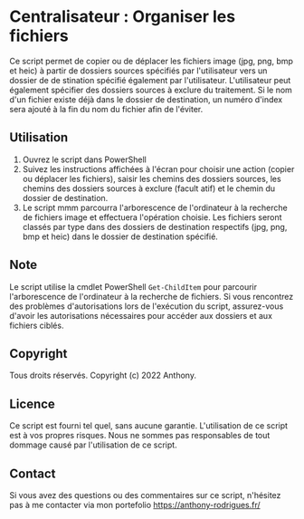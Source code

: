 # Centralisateur : Organiser les fichiers 
    
Ce script permet de copier ou  de déplacer les fichiers  image (jpg, png, bmp et heic) à partir de dossiers sources spécifiés par l'utilisateur vers un dossier de de stination spécifié également par l'utilisateur. L'utilisateur peut également spécifier des dossiers sources à exclure du traitement. Si le nom d'un fichier existe déjà dans le dossier de destination, un numéro d'index sera ajouté à la fin du nom  du fichier afin de l'éviter.  
      
## Utilisation         
       
1. Ouvrez le script dans PowerShell   
2. Suivez les instructions affichées à l'écran pour choisir une action (copier ou déplacer les fichiers), saisir les chemins des dossiers sources, les chemins des dossiers sources à exclure (facult atif) et le chemin  du dossier de destination.
3. Le script mmm parcourra l'arborescence de l'ordinateur à la recherche de fichiers image et effectuera l'opération choisie. Les fichiers seront classés par type dans des dossiers de destination respectifs (jpg, png, bmp et heic) dans le dossier de destination spécifié.
         
## Note      

Le script utilise la cmdlet PowerShell `Get-ChildItem` pour parcourir l'arborescence de l'ordinateur à la recherche de fichiers. Si vous rencontrez des problèmes d'autorisations lors de l'exécution du script, assurez-vous d'avoir les autorisations nécessaires pour accéder aux dossiers et aux fichiers ciblés. 
    
## Copyright  
  
Tous droits réservés. Copyright (c) 2022 Anthony.

## Licence

Ce script est fourni tel quel, sans aucune garantie. L'utilisation de ce script est à vos propres risques. Nous ne sommes pas responsables de tout dommage causé par l'utilisation de ce script.

  
## Contact
 
Si vous avez des questions ou des commentaires sur ce script, n'hésitez pas à me contacter via mon portefolio https://anthony-rodrigues.fr/
